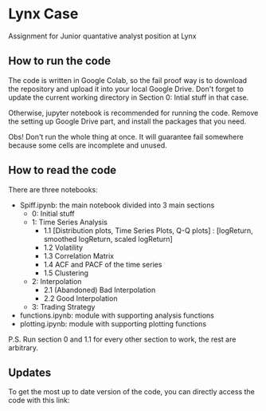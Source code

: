 # Lynx Case
Assignment for Junior quantative analyst position at Lynx 

## How to run the code
The code is written in Google Colab, so the fail proof way is to download the repository and upload it into your local Google Drive. Don't forget to update the current working directory in Section 0: Intial stuff in that case. 

Otherwise, jupyter notebook is recommended for running the code. Remove the setting up Google Drive part, and install the packages that you need. 

Obs! Don't run the whole thing at once. It will guarantee fail somewhere because some cells are incomplete and unused. 

## How to read the code
There are three notebooks:
- Spiff.ipynb: the main notebook divided into 3 main sections
  - 0: Initial stuff
  - 1: Time Series Analysis
    - 1.1 [Distribution plots, Time Series Plots, Q-Q plots] : [logReturn, smoothed logReturn, scaled logReturn]
    - 1.2 Volatility
    - 1.3 Correlation Matrix
    - 1.4 ACF and PACF of the time series
    - 1.5 Clustering
  - 2: Interpolation
    - 2.1 (Abandoned) Bad Interpolation
    - 2.2 Good Interpolation
  - 3: Trading Strategy 
- functions.ipynb: module with supporting analysis functions
- plotting.ipynb: module with supporting plotting functions

P.S. Run section 0 and 1.1 for every other section to work, the rest are arbitrary. 

## Updates
To get the most up to date version of the code, you can directly access the code with this link:

